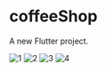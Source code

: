# coffeeShop

A new Flutter project.


![1](https://github.com/abbasdezak/coffeeshopapp/assets/108675896/a96412dd-d561-4f4b-978c-60c8a1cb564a)
![2](https://github.com/abbasdezak/coffeeshopapp/assets/108675896/d207cd04-0bf7-4e86-8984-24fef595049f)
![3](https://github.com/abbasdezak/coffeeshopapp/assets/108675896/f10b0dbc-42cc-48e8-8ad6-eba994f7ba80)
![4](https://github.com/abbasdezak/coffeeshopapp/assets/108675896/8a71eff3-1b0b-492d-84b7-000e52d39097)

